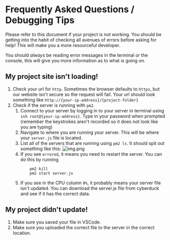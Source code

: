 # Frequently Asked Questions / Debugging Tips

Please refer to this document if your project is not working. You should be getting into the habit of checking all avenues of errors before asking for help! This will make you a more resourceful developer.

You should *always* be reading error messages in the terminal or the console, this will give you more information as to what is going on.

## My project site isn't loading!

1. Check your url for `http`. Sometimes the browser defaults to `https`, but our website isn't secure so the request will fail. Your url should look something like `http://{your-ip-address}/{project-folder}`
2. Check if the server is running with `pm2`. 
    1. Connect to your server by logging in to your server in terminal using `ssh root@{your-ip-address}`. Type in your password when prompted (remember the keystrokes aren't recorded so it does not look like you are typing)
    2. Navigate to where you are running your server. This will be where your `server.js` file is located. 
    3. List all of the servers that are running using `pm2 ls`. It should spit out something like this:
    ![img.png](https://drive.google.com/uc?id=1a8HS5ga4LXl0zjCnEc8s8JbOIU-qWGoI)
    4. If you see `errored`, it means you need to restart the server. You can do this by running
        ``` 
            pm2 kill
            pm2 start server.js
        ```
    5. If you see in the CPU column `0%`, it probably means your server file isn't updated. You can download the server.js file from cyberduck and see if it has the correct data.

## My project didn't update!
1. Make sure you saved your file in VSCode.
2. Make sure you uploaded the correct file to the server in the correct location.
